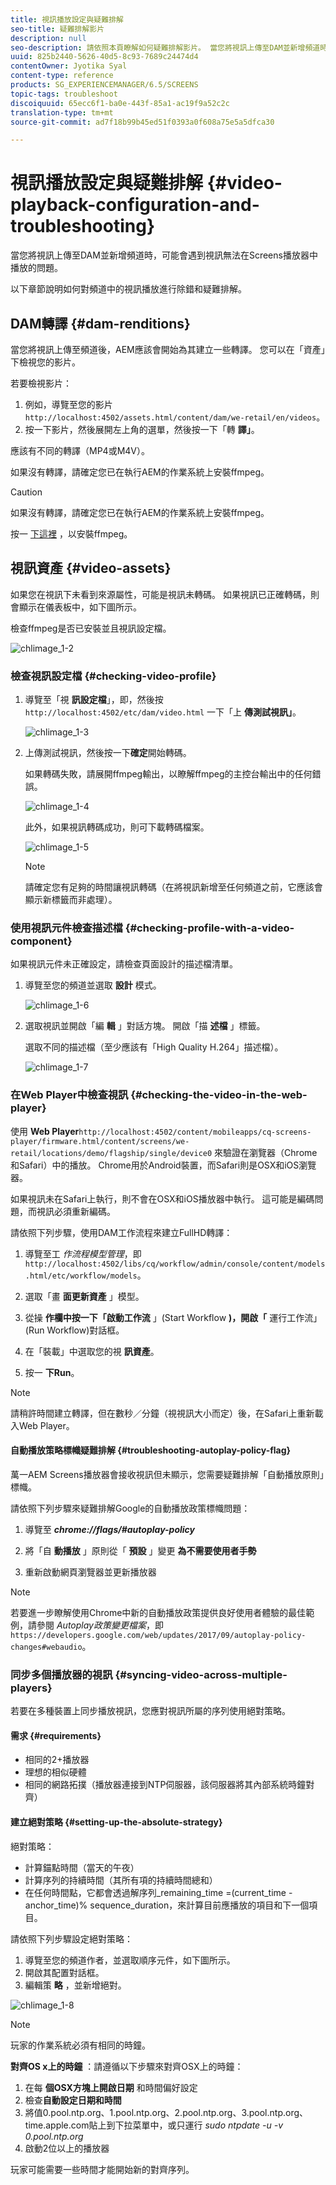 ```yaml
---
title: 視訊播放設定與疑難排解
seo-title: 疑難排解影片
description: null
seo-description: 請依照本頁瞭解如何疑難排解影片。 當您將視訊上傳至DAM並新增頻道時，可能會遇到視訊無法在Screens播放器中播放的問題，本節說明如何對頻道中播放的視訊進行除錯和疑難排解。
uuid: 825b2440-5626-40d5-8c93-7689c24474d4
contentOwner: Jyotika Syal
content-type: reference
products: SG_EXPERIENCEMANAGER/6.5/SCREENS
topic-tags: troubleshoot
discoiquuid: 65ecc6f1-ba0e-443f-85a1-ac19f9a52c2c
translation-type: tm+mt
source-git-commit: ad7f18b99b45ed51f0393a0f608a75e5a5dfca30

---
```



# 視訊播放設定與疑難排解 {#video-playback-configuration-and-troubleshooting}

當您將視訊上傳至DAM並新增頻道時，可能會遇到視訊無法在Screens播放器中播放的問題。

以下章節說明如何對頻道中的視訊播放進行除錯和疑難排解。

## DAM轉譯 {#dam-renditions}

當您將視訊上傳至頻道後，AEM應該會開始為其建立一些轉譯。 您可以在「資產」下檢視您的影片。

若要檢視影片：

1. 例如，導覽至您的影片 `http://localhost:4502/assets.html/content/dam/we-retail/en/videos`。
1. 按一下影片，然後展開左上角的選單，然後按一下「轉 **譯」**。

應該有不同的轉譯（MP4或M4V）。

如果沒有轉譯，請確定您已在執行AEM的作業系統上安裝ffmpeg。

>[!CAUTION]
>
>如果沒有轉譯，請確定您已在執行AEM的作業系統上安裝ffmpeg。
>
>按一 [下這裡](https://evermeet.cx/ffmpeg/) ，以安裝ffmpeg。

## 視訊資產 {#video-assets}

如果您在視訊下未看到來源屬性，可能是視訊未轉碼。 如果視訊已正確轉碼，則會顯示在儀表板中，如下圖所示。

檢查ffmpeg是否已安裝並且視訊設定檔。

![chlimage_1-2](assets/chlimage_1-2.png)

### 檢查視訊設定檔 {#checking-video-profile}

1. 導覽至「視 **訊設定檔**」，即，然後按 `http://localhost:4502/etc/dam/video.html` 一下「上 **傳測試視訊」**。

   ![chlimage_1-3](assets/chlimage_1-3.png)

1. 上傳測試視訊，然後按一下**確定**開始轉碼。

   如果轉碼失敗，請展開ffmpeg輸出，以瞭解ffmpeg的主控台輸出中的任何錯誤。

   ![chlimage_1-4](assets/chlimage_1-4.png)

   此外，如果視訊轉碼成功，則可下載轉碼檔案。

   ![chlimage_1-5](assets/chlimage_1-5.png)

   >[!NOTE]
   >
   >請確定您有足夠的時間讓視訊轉碼（在將視訊新增至任何頻道之前，它應該會顯示新標籤而非處理）。

### 使用視訊元件檢查描述檔 {#checking-profile-with-a-video-component}

如果視訊元件未正確設定，請檢查頁面設計的描述檔清單。

1. 導覽至您的頻道並選取 **設計** 模式。

   ![chlimage_1-6](assets/chlimage_1-6.png)

1. 選取視訊並開啟「編 **輯** 」對話方塊。 開啟「描 **述檔** 」標籤。

   選取不同的描述檔（至少應該有「High Quality H.264」描述檔）。

   ![chlimage_1-7](assets/chlimage_1-7.png)

### 在Web Player中檢查視訊 {#checking-the-video-in-the-web-player}

使用 **Web Player**`http://localhost:4502/content/mobileapps/cq-screens-player/firmware.html/content/screens/we-retail/locations/demo/flagship/single/device0` 來驗證在瀏覽器（Chrome和Safari）中的播放。 Chrome用於Android裝置，而Safari則是OSX和iOS瀏覽器。

如果視訊未在Safari上執行，則不會在OSX和iOS播放器中執行。 這可能是編碼問題，而視訊必須重新編碼。

請依照下列步驟，使用DAM工作流程來建立FullHD轉譯：

1. 導覽至工 *作流程模型管理*，即 `http://localhost:4502/libs/cq/workflow/admin/console/content/models.html/etc/workflow/models`。
1. 選取「畫 **面更新資產** 」模型。
1. 從操 **作欄中按一下「啟動工作流** 」(Start Workflow **)，開啟「** 運行工作流」(Run Workflow)對話框。

1. 在「裝載」中選取您的視 **訊資產**。
1. 按一 **下Run**。

>[!NOTE]
>
>請稍許時間建立轉譯，但在數秒／分鐘（視視訊大小而定）後，在Safari上重新載入Web Player。

#### 自動播放策略標幟疑難排解 {#troubleshooting-autoplay-policy-flag}

萬一AEM Screens播放器會接收視訊但未顯示，您需要疑難排解「自動播放原則」標幟。

請依照下列步驟來疑難排解Google的自動播放政策標幟問題：

1. 導覽至 ***chrome://flags/#autoplay-policy***
1. 將「自 **動播放** 」原則從「 **預設** 」變更 **為不需要使用者手勢**

1. 重新啟動網頁瀏覽器並更新播放器

>[!NOTE]
>
>若要進一步瞭解使用Chrome中新的自動播放政策提供良好使用者體驗的最佳範例，請參閱 *Autoplay政策變更檔案*，即 `https://developers.google.com/web/updates/2017/09/autoplay-policy-changes#webaudio`。

### 同步多個播放器的視訊 {#syncing-video-across-multiple-players}

若要在多種裝置上同步播放視訊，您應對視訊所屬的序列使用絕對策略。

#### 需求 {#requirements}

* 相同的2+播放器
* 理想的相似硬體
* 相同的網路拓撲（播放器連接到NTP伺服器，該伺服器將其內部系統時鐘對齊）

#### 建立絕對策略 {#setting-up-the-absolute-strategy}

絕對策略：

* 計算錨點時間（當天的午夜）
* 計算序列的持續時間（其所有項的持續時間總和）
* 在任何時間點，它都會透過解序列_remaining_time =(current_time - anchor_time)% sequence_duration，來計算目前應播放的項目和下一個項目。

請依照下列步驟設定絕對策略：

1. 導覽至您的頻道作者，並選取順序元件，如下圖所示。
1. 開啟其配置對話框。
1. 編輯策 **略** ，並新增絕對。

![chlimage_1-8](assets/chlimage_1-8.png)

>[!NOTE]
>
>玩家的作業系統必須有相同的時鐘。

**對齊OS x上的時鐘** ：請遵循以下步驟來對齊OSX上的時鐘：

1. 在每 **個OSX方塊上開啟日期** 和時間偏好設定
1. 檢查**自動設定日期和時間**
1. 將值0.pool.ntp.org、1.pool.ntp.org、2.pool.ntp.org、3.pool.ntp.org、time.apple.com貼上到下拉菜單中，或只運行 *sudo ntpdate -u -v 0.pool.ntp.org*
1. 啟動2位以上的播放器

玩家可能需要一些時間才能開始新的對齊序列。

